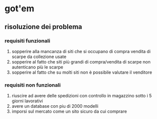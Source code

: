 # got'em
## risoluzione dei problema
### requisiti funzionali 
1.  sopperire alla mancanza di siti che si occupano di compra vendita di scarpe da collezione usate
2.  sopperire al fatto che siti più grandi di compra/vendita di scarpe non autenticano più le scarpe   
3.  sopperire al fatto che su molti siti non è possibile valutare il venditore 
### requisiti non funzionali 
1.  riuscire ad avere delle spedizioni con controllo in magazzino sotto i 5 giorni lavorativi  
2.  avere un database con piu di 2000 modelli  
3.  imporsi sul mercato come un sito sicuro da cui comprare 
